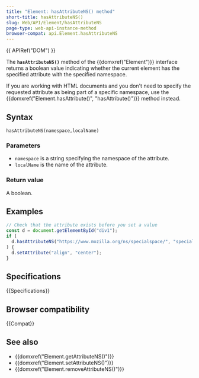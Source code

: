 ```yaml
---
title: "Element: hasAttributeNS() method"
short-title: hasAttributeNS()
slug: Web/API/Element/hasAttributeNS
page-type: web-api-instance-method
browser-compat: api.Element.hasAttributeNS
---
```


{{ APIRef("DOM") }}

The **`hasAttributeNS()`** method of the {{domxref("Element")}} interface returns a boolean value indicating whether the current element has the specified attribute with the specified namespace.

If you are working with HTML documents and you don't need to specify the requested attribute as being part of a specific namespace, use the {{domxref("Element.hasAttribute()", "hasAttribute()")}} method instead.

## Syntax

```js-nolint
hasAttributeNS(namespace,localName)
```

### Parameters

- `namespace` is a string specifying the namespace of the attribute.
- `localName` is the name of the attribute.

### Return value

A boolean.

## Examples

```js
// Check that the attribute exists before you set a value
const d = document.getElementById("div1");
if (
  d.hasAttributeNS("https://www.mozilla.org/ns/specialspace/", "special-align")
) {
  d.setAttribute("align", "center");
}
```

## Specifications

{{Specifications}}

## Browser compatibility

{{Compat}}

## See also

- {{domxref("Element.getAttributeNS()")}}
- {{domxref("Element.setAttributeNS()")}}
- {{domxref("Element.removeAttributeNS()")}}
